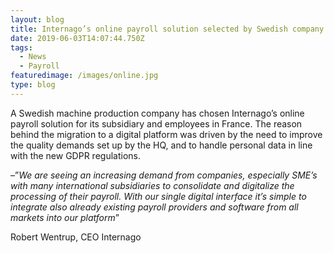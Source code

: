 ```yaml
---
layout: blog
title: Internago’s online payroll solution selected by Swedish company
date: 2019-06-03T14:07:44.750Z
tags:
  - News
  - Payroll
featuredimage: /images/online.jpg
type: blog
---
```

A Swedish machine production company has chosen Internago’s online payroll solution for its subsidiary and employees in France. The reason behind the migration to a digital platform was driven by the need to improve the quality demands set up by the HQ, and to handle personal data in line with the new GDPR regulations.

–”*We are seeing an increasing demand from companies, especially SME’s with many international subsidiaries to consolidate and digitalize the processing of their payroll. With our single digital interface it’s simple to integrate also already existing payroll providers and software from all markets into our platform*”

Robert Wentrup, CEO Internago